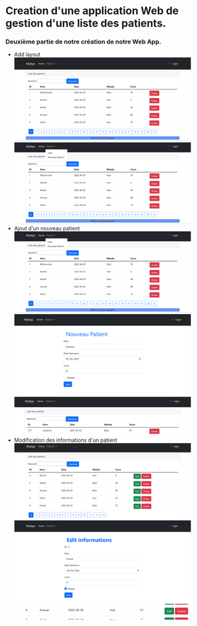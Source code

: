 <h1><strong> Creation d'une application Web de gestion d'une liste des patients. </strong></h1>

<h3> Deuxième partie de notre création de notre Web App. </h3>

  <ul>
    <li>Add layout</li>
      <img src="captures/Partie2.png">
      <img src="captures/navbar.png">
  <li>Ajout d'un nouveau patient</li>
      <img src="captures/navbar.png">
      <img src="captures/Ajout_1.png">
      <img src="captures/Ajout_2.png">
  <li>Modification des informations d'un patient</li>
      <img src="captures/modif_1.png">
      <img src="captures/modif_2.png">
      <img src="captures/modif_3.png">

  </ul>
